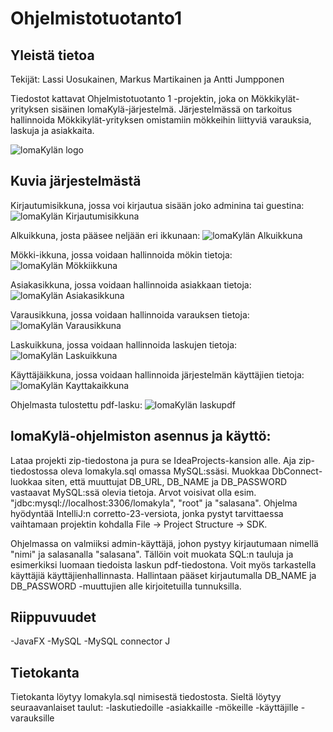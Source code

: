 # Ohjelmistotuotanto1
## Yleistä tietoa
Tekijät: Lassi Uosukainen, Markus Martikainen ja Antti Jumpponen

Tiedostot kattavat Ohjelmistotuotanto 1 -projektin, joka on Mökkikylät-yrityksen sisäinen lomaKylä-järjestelmä. Järjestelmässä on tarkoitus hallinnoida Mökkikylät-yrityksen omistamiin mökkeihin liittyviä varauksia, laskuja ja asiakkaita.

![lomaKylän logo](https://github.com/ulassi123/Ohjelmistotuotanto/blob/master/kuvat/parhainlogoikina.png)

## Kuvia järjestelmästä
Kirjautumisikkuna, jossa voi kirjautua sisään joko adminina tai guestina:
![lomaKylän Kirjautumisikkuna](https://github.com/ulassi123/Ohjelmistotuotanto/blob/master/kuvat/Kirjautumisikkuna.png)

Alkuikkuna, josta pääsee neljään eri ikkunaan:
![lomaKylän Alkuikkuna](https://github.com/ulassi123/Ohjelmistotuotanto/blob/master/kuvat/Aloitusikkuna.png)

Mökki-ikkuna, jossa voidaan hallinnoida mökin tietoja:
![lomaKylän Mökkiikkuna](https://github.com/ulassi123/Ohjelmistotuotanto/blob/master/kuvat/M%C3%B6kki-ikkuna.png)

Asiakasikkuna, jossa voidaan hallinnoida asiakkaan tietoja:
![lomaKylän Asiakasikkuna](https://github.com/ulassi123/Ohjelmistotuotanto/blob/master/kuvat/Asiakasikkuna.png)

Varausikkuna, jossa voidaan hallinnoida varauksen tietoja:
![lomaKylän Varausikkuna](https://github.com/ulassi123/Ohjelmistotuotanto/blob/master/kuvat/Varausikkuna.png)

Laskuikkuna, jossa voidaan hallinnoida laskujen tietoja:
![lomaKylän Laskuikkuna](https://github.com/ulassi123/Ohjelmistotuotanto/blob/master/kuvat/Laskuikkuna.png)

Käyttäjäikkuna, jossa voidaan hallinnoida järjestelmän käyttäjien tietoja:
![lomaKylän Kayttakaikkuna](https://github.com/ulassi123/Ohjelmistotuotanto/blob/master/kuvat/K%C3%A4ytt%C3%A4j%C3%A4ikkuna.png)

Ohjelmasta tulostettu pdf-lasku:
![lomaKylän laskupdf](https://github.com/ulassi123/Ohjelmistotuotanto/blob/master/kuvat/laskupdf.png)

## lomaKylä-ohjelmiston asennus ja käyttö:
Lataa projekti zip-tiedostona ja pura se IdeaProjects-kansion alle. Aja zip-tiedostossa oleva lomakyla.sql omassa MySQL:ssäsi. Muokkaa DbConnect-luokkaa siten, että muuttujat DB_URL, DB_NAME ja DB_PASSWORD vastaavat MySQL:ssä olevia tietoja. Arvot voisivat olla esim. "jdbc:mysql://localhost:3306/lomakyla", "root" ja "salasana". Ohjelma hyödyntää IntelliJ:n corretto-23-versiota, jonka pystyt tarvittaessa vaihtamaan projektin kohdalla File -> Project Structure -> SDK.

Ohjelmassa on valmiiksi admin-käyttäjä, johon pystyy kirjautumaan nimellä "nimi" ja salasanalla "salasana". Tällöin voit muokata SQL:n tauluja ja esimerkiksi luomaan tiedoista laskun pdf-tiedostona. Voit myös tarkastella käyttäjiä käyttäjienhallinnasta. Hallintaan pääset kirjautumalla DB_NAME ja DB_PASSWORD -muuttujien alle kirjoitetuilla tunnuksilla.

## Riippuvuudet
-JavaFX
-MySQL
-MySQL connector J

## Tietokanta
Tietokanta löytyy lomakyla.sql nimisestä tiedostosta. Sieltä löytyy seuraavanlaiset taulut:
-laskutiedoille
-asiakkaille
-mökeille
-käyttäjille
-varauksille
